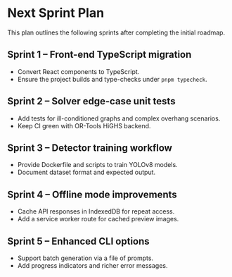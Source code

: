 # Next Sprint Plan

This plan outlines the following sprints after completing the initial roadmap.

## Sprint 1 – Front-end TypeScript migration
* Convert React components to TypeScript.
* Ensure the project builds and type-checks under `pnpm typecheck`.

## Sprint 2 – Solver edge-case unit tests
* Add tests for ill-conditioned graphs and complex overhang scenarios.
* Keep CI green with OR-Tools HiGHS backend.

## Sprint 3 – Detector training workflow
* Provide Dockerfile and scripts to train YOLOv8 models.
* Document dataset format and expected output.

## Sprint 4 – Offline mode improvements
* Cache API responses in IndexedDB for repeat access.
* Add a service worker route for cached preview images.

## Sprint 5 – Enhanced CLI options
* Support batch generation via a file of prompts.
* Add progress indicators and richer error messages.

